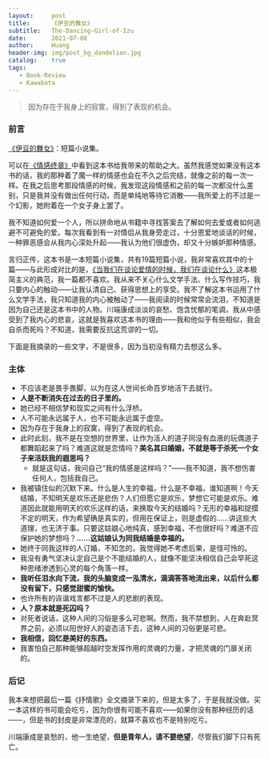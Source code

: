 ```yaml
---
layout:     post
title:      《伊豆的舞女》
subtitle:   The-Dancing-Girl-of-Izu
date:       2021-07-08
author:     Huang
header-img: img/post_bg_dandelion.jpg
catalog:    true
tags:
   - Book-Review
   - Kawabata
---
```


> 因为存在于我身上的寂寞，得到了表现的机会。

### 前言

[《伊豆的舞女》](https://book.douban.com/subject/25899960/)：短篇小说集。

可以在[《情感终章》](https://huang-feiyu.github.io/2021/07/04/Essay-18/)中看到这本书给我带来的帮助之大。虽然我感觉如果没有这本书的话，我的那种着了魔一样的情感也会在不久之后完结，就像之前的每一次一样。在我之后思考那段情感的时候，我发现这段情感和之前的每一次都没什么差别，只是我并没有做出任何行动，而是单纯地等待它消散——我所爱上的不过是一个幻影，她附着在一个女子身上罢了。

我不知道如何爱一个人，所以拼命地从书籍中寻找答案去了解如何去爱或者如何逃避不可避免的爱。每次我看到有一对情侣从我身旁走过，十分恩爱地谈话的时候，一种罪恶感会从我内心深处升起——我认为他们很虚伪，却又十分嫉妒那种情感。

言归正传，这本书是一本短篇小说集，共有19篇短篇小说，我非常喜欢其中的十篇——与此形成对比的是，[《当我们在谈论爱情的时候，我们在谈论什么》](https://book.douban.com/subject/35026490/)这本极简主义的典范，我一篇都不喜欢。我从来不关心什么文学手法、什么写作技巧，我只要内心的触动——让我认清自己、获得思想上的享受。我不了解这本书运用了什么文学手法，我只知道我的内心被触动了——我阅读的时候常常会流泪，不知道是因为自己还是这本书中的人物。川端康成淡淡的哀愁、饱含忧郁的笔调，我从中感受到了我内心的悲哀，这就是我喜欢这本书的理由——我和他似乎有些相似，我会自杀而死吗？不知道，我需要反抗这荒谬的一切。

下面是我摘录的一些文字，不是很多，因为当初没有精力去想这么多。

### 主体

* 不应该老是畏手畏脚，以为在这人世间长命百岁地活下去就行。
* **人是不断消失在过去的日子里的。**
* 她已经不相信梦和现实之间有什么浮桥。
* 人不可能永远属于人，也不可能永远属于虚空。
* 因为存在于我身上的寂寞，得到了表现的机会。
* 此时此刻，我不是在空想的世界里，让作为活人的道子同没有血液的玩偶道子都舞蹈起来了吗？难道这就是恋情吗？**美名其曰婚姻，不就是等于杀死一个女子来活跃我的遐思吗？**
  * 就是这句话，我问自己“我的情感是这样吗？”——我不知道，我不想伤害任何人，包括我自己。
* 我被镇住似的沉默下来。什么是人生的幸福，什么是不幸福，谁知道啊！今天结婚，不知明天是欢乐还是悲伤？人们但愿它是欢乐，梦想它可能是欢乐。难道因此就能用明天的欢乐这样的话，来换取今天的结婚吗？无形的幸福和捉摸不定的明天，作为希望确是真实的，但用在保证上，则是虚假的……讲这些大道理，也无济于事。只要这姑娘心地纯真，感到幸福，不也很好吗？难道不应保护她的梦想吗？**……这姑娘认为同我结婚是幸福的。**
* 她终于同我这样的人订婚，不知怎的，我觉得她不考虑后果，是怪可怜的。
* 我没有勇气坚决认定自己是个不能结婚的人，就像不能坚决相信自己会早死这种思绪渗透到心灵的每个角落一样。
* **我听任泪水向下流，我的头脑变成一泓清水，滴滴答答地流出来，以后什么都没有留下，只感觉甜蜜的愉快。**
* 也许所有的诙谐戏言都不过是人的悲剧的表现。
* **人？原本就是死囚吗？**
* 对死者说话，这种人间的习俗是多么可悲啊。然而，我不禁想到，人在奔赴冥界之前，必须以阳世好人的姿态活下去，这种人间的习俗更是可悲。
* **我相信，回忆是美好的东西。**
* 我害怕自己那种能够超越时空发挥作用的灵魂的力量，才把灵魂的门扉关闭的。

### 后记

我本来想把最后一篇《抒情歌》全文摘录下来的，但是太多了，于是我就没做。买一本这样的书可能会吃亏，因为你很有可能不喜欢——如果你没有那种经历的话——，但是书的封皮是非常漂亮的，就算不喜欢也不是特别吃亏。

川端康成是哀愁的，他一生绝望，**但是青年人，请不要绝望**，尽管我们脚下只有死亡。
